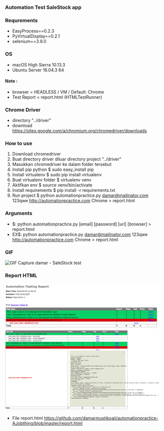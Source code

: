 ### Automation Test SaleStock app

### Requrements
- EasyProcess==0.2.3
- PyVirtualDisplay==0.2.1
- selenium==3.9.0

### OS
- macOS High Sierra 10.13.3
- Ubuntu Server 16.04.3 64

#### Note :
- browser = HEADLESS / VM / Default: Chrome
- Test Report = report.html (HTMLTestRunner)

### Chrome Driver
- directory "../driver"
- download https://sites.google.com/a/chromium.org/chromedriver/downloads

### How to use
1. Download chromedriver
2. Buat directory driver diluar directory project "../driver"
3. Masukkan chromedriver ke dalam folder tersebut
4. Install pip python $ sudo easy_install pip
5. Install virtualenv $ sudo pip install virtualenv
6. Buat virtualenv folder $ virtualenv venv
7. Aktifkan env $ source venv/bin/activate
8. Install requirements $ pip install -r requirements.txt
9. Run project $ python automationpractice.py damar@mailinator.com 123qwe http://automationpractice.com Chrome > report.html

### Arguments
- $: python automationpractice.py [email] [password] [url] [browser] > report.html
- EX$: python automationpractice.py damar@mailinator.com 123qwe http://automationpractice.com Chrome > report.html

### GIF
![GIF Capture damar - SaleStock test](readme/gifimage.gif)

### Report HTML
![Image Report damar - SaleStock test](readme/reportimage.png)
![Image Report damar - SaleStock test](readme/reportimage2.png)
- File report.html https://github.com/damarmustikoaji/automationpractice-AJobthing/blob/master/report.html
